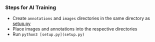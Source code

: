 ### Steps for AI Training
- Create `annotations` and `images` directories in the same directory as [setup.py](setup.py)
- Place images and annotations into the respective directories
- Run `python3 [setup.py](setup.py)`
